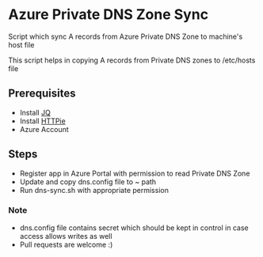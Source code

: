 # Azure Private DNS Zone Sync
Script which sync A records from Azure Private DNS Zone to machine's host file

This script helps in copying A records from Private DNS zones to /etc/hosts file

## Prerequisites

- Install [JQ](https://stedolan.github.io/jq/)
- Install [HTTPie](https://httpie.io)
- Azure Account

## Steps

- Register app in Azure Portal with permission to read Private DNS Zone
- Update and copy dns.config file to ~ path
- Run dns-sync.sh with appropriate permission

### Note

- dns.config file contains secret which should be kept in control in case access allows writes as well
- Pull requests are welcome :)
